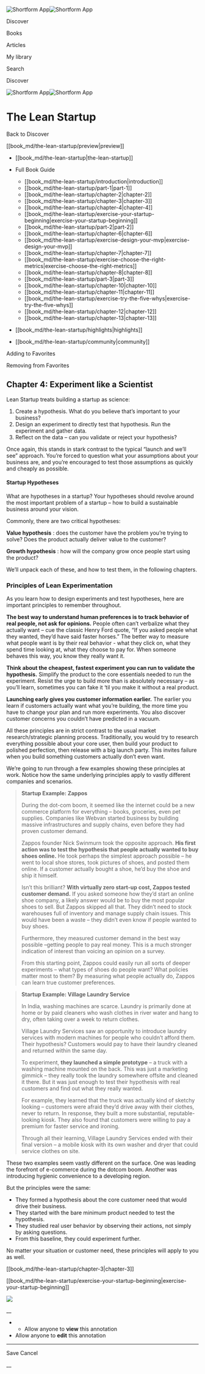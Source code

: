 ![Shortform App](/img/logo.36a2399e.svg)![Shortform App](/img/logo-dark.70c1b072.svg)

Discover

Books

Articles

My library

Search

Discover

![Shortform App](/img/logo.36a2399e.svg)![Shortform App](/img/logo-dark.70c1b072.svg)

# The Lean Startup

Back to Discover

[[book_md/the-lean-startup/preview|preview]]

  * [[book_md/the-lean-startup|the-lean-startup]]
  * Full Book Guide

    * [[book_md/the-lean-startup/introduction|introduction]]
    * [[book_md/the-lean-startup/part-1|part-1]]
    * [[book_md/the-lean-startup/chapter-2|chapter-2]]
    * [[book_md/the-lean-startup/chapter-3|chapter-3]]
    * [[book_md/the-lean-startup/chapter-4|chapter-4]]
    * [[book_md/the-lean-startup/exercise-your-startup-beginning|exercise-your-startup-beginning]]
    * [[book_md/the-lean-startup/part-2|part-2]]
    * [[book_md/the-lean-startup/chapter-6|chapter-6]]
    * [[book_md/the-lean-startup/exercise-design-your-mvp|exercise-design-your-mvp]]
    * [[book_md/the-lean-startup/chapter-7|chapter-7]]
    * [[book_md/the-lean-startup/exercise-choose-the-right-metrics|exercise-choose-the-right-metrics]]
    * [[book_md/the-lean-startup/chapter-8|chapter-8]]
    * [[book_md/the-lean-startup/part-3|part-3]]
    * [[book_md/the-lean-startup/chapter-10|chapter-10]]
    * [[book_md/the-lean-startup/chapter-11|chapter-11]]
    * [[book_md/the-lean-startup/exercise-try-the-five-whys|exercise-try-the-five-whys]]
    * [[book_md/the-lean-startup/chapter-12|chapter-12]]
    * [[book_md/the-lean-startup/chapter-13|chapter-13]]
  * [[book_md/the-lean-startup/highlights|highlights]]
  * [[book_md/the-lean-startup/community|community]]



Adding to Favorites 

Removing from Favorites 

## Chapter 4: Experiment like a Scientist

Lean Startup treats building a startup as science:

  1. Create a hypothesis. What do you believe that’s important to your business? 
  2. Design an experiment to directly test that hypothesis. Run the experiment and gather data.
  3. Reflect on the data – can you validate or reject your hypothesis? 



Once again, this stands in stark contrast to the typical “launch and we’ll see” approach. You’re forced to question what your assumptions about your business are, and you’re encouraged to test those assumptions as quickly and cheaply as possible.

#### Startup Hypotheses

What are hypotheses in a startup? Your hypotheses should revolve around the most important problem of a startup – how to build a sustainable business around your vision.

Commonly, there are two critical hypotheses:

**Value hypothesis** : does the customer have the problem you’re trying to solve? Does the product actually deliver value to the customer?

**Growth hypothesis** : how will the company grow once people start using the product?

We’ll unpack each of these, and how to test them, in the following chapters.

### Principles of Lean Experimentation

As you learn how to design experiments and test hypotheses, here are important principles to remember throughout.

**The best way to understand human preferences is to track behavior of real people, not ask for opinions.** People often can’t verbalize what they actually want – cue the classic Henry Ford quote, “If you asked people what they wanted, they’d have said faster horses.” The better way to measure what people want is by their real behavior - what they click on, what they spend time looking at, what they choose to pay for. When someone behaves this way, you know they really want it.

**Think about the cheapest, fastest experiment you can run to validate the hypothesis.** Simplify the product to the core essentials needed to run the experiment. Resist the urge to build more than is absolutely necessary – as you’ll learn, sometimes you can fake it ‘til you make it without a real product.

**Launching early gives you customer information earlier.** The earlier you learn if customers actually want what you’re building, the more time you have to change your plan and run more experiments. You also discover customer concerns you couldn’t have predicted in a vacuum.

All these principles are in strict contrast to the usual market research/strategic planning process. Traditionally, you would try to research everything possible about your core user, then build your product to polished perfection, then release with a big launch party. This invites failure when you build something customers actually don’t even want.

We’re going to run through a few examples showing these principles at work. Notice how the same underlying principles apply to vastly different companies and scenarios.

> **Startup Example: Zappos**
> 
> During the dot-com boom, it seemed like the internet could be a new commerce platform for everything – books, groceries, even pet supplies. Companies like Webvan started business by building massive infrastructures and supply chains, even before they had proven customer demand.
> 
> Zappos founder Nick Swinmurn took the opposite approach. **His first action was to test the hypothesis that people actually wanted to buy shoes online.** He took perhaps the simplest approach possible – he went to local shoe stores, took pictures of shoes, and posted them online. If a customer actually bought a shoe, he’d buy the shoe and ship it himself.
> 
> Isn’t this brilliant? **With virtually zero start-up cost, Zappos tested customer demand.** If you asked someone how they’d start an online shoe company, a likely answer would be to buy the most popular shoes to sell. But Zappos skipped all that. They didn’t need to stock warehouses full of inventory and manage supply chain issues. This would have been a waste – they didn’t even know if people wanted to buy shoes.
> 
> Furthermore, they measured customer demand in the best way possible –getting people to pay real money. This is a much stronger indication of interest than voicing an opinion on a survey.
> 
> From this starting point, Zappos could easily run all sorts of deeper experiments – what types of shoes do people want? What policies matter most to them? By measuring what people actually do, Zappos can learn true customer preferences.

> **Startup Example: Village Laundry Service**
> 
> In India, washing machines are scarce. Laundry is primarily done at home or by paid cleaners who wash clothes in river water and hang to dry, often taking over a week to return clothes.
> 
> Village Laundry Services saw an opportunity to introduce laundry services with modern machines for people who couldn’t afford them. Their hypothesis? Customers would pay to have their laundry cleaned and returned within the same day.
> 
> To experiment, **they launched a simple prototype** – a truck with a washing machine mounted on the back. This was just a marketing gimmick – they really took the laundry somewhere offsite and cleaned it there. But it was just enough to test their hypothesis with real customers and find out what they really wanted.
> 
> For example, they learned that the truck was actually kind of sketchy looking – customers were afraid they’d drive away with their clothes, never to return. In response, they built a more substantial, reputable-looking kiosk. They also found that customers were willing to pay a premium for faster service and ironing.
> 
> Through all their learning, Village Laundry Services ended with their final version – a mobile kiosk with its own washer and dryer that could service clothes on site.

These two examples seem vastly different on the surface. One was leading the forefront of e-commerce during the dotcom boom. Another was introducing hygienic convenience to a developing region.

But the principles were the same:

  * They formed a hypothesis about the core customer need that would drive their business.
  * They started with the bare minimum product needed to test the hypothesis.
  * They studied real user behavior by observing their actions, not simply by asking questions.
  * From this baseline, they could experiment further.



No matter your situation or customer need, these principles will apply to you as well.

[[book_md/the-lean-startup/chapter-3|chapter-3]]

[[book_md/the-lean-startup/exercise-your-startup-beginning|exercise-your-startup-beginning]]

![](https://bat.bing.com/action/0?ti=56018282&Ver=2&mid=8804821c-bb82-49ff-b896-d30c865527d4&sid=1711133063fa11eebdec89a8b8ae3bbc&vid=171147a063fa11eea7440fcfeb230d96&vids=0&msclkid=N&pi=0&lg=en-US&sw=800&sh=600&sc=24&nwd=1&tl=Shortform%20%7C%20Book&p=https%3A%2F%2Fwww.shortform.com%2Fapp%2Fbook%2Fthe-lean-startup%2Fchapter-4&r=&lt=415&evt=pageLoad&sv=1&rn=149797)

__

  *   * Allow anyone to **view** this annotation
  * Allow anyone to **edit** this annotation



* * *

Save Cancel

__



